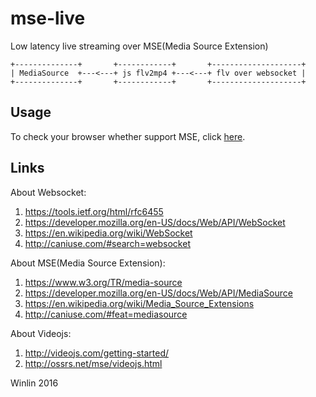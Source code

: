 # mse-live

Low latency live streaming over MSE(Media Source Extension)

```
+--------------+       +------------+       +--------------------+
| MediaSource  +---<---+ js flv2mp4 +---<---+ flv over websocket |
+--------------+       +------------+       +--------------------+
```

## Usage

To check your browser whether support MSE, click [here](http://ossrs.net/mse/html5.html).

## Links

About Websocket:

1. https://tools.ietf.org/html/rfc6455
1. https://developer.mozilla.org/en-US/docs/Web/API/WebSocket
1. https://en.wikipedia.org/wiki/WebSocket
1. http://caniuse.com/#search=websocket

About MSE(Media Source Extension):

1. https://www.w3.org/TR/media-source
1. https://developer.mozilla.org/en-US/docs/Web/API/MediaSource
1. https://en.wikipedia.org/wiki/Media_Source_Extensions
1. http://caniuse.com/#feat=mediasource

About Videojs:

1. http://videojs.com/getting-started/
1. http://ossrs.net/mse/videojs.html

Winlin 2016
